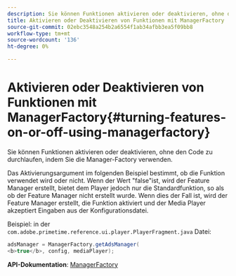 ```yaml
---
description: Sie können Funktionen aktivieren oder deaktivieren, ohne den Code zu durchlaufen, indem Sie die Manager-Factory verwenden.
title: Aktivieren oder Deaktivieren von Funktionen mit ManagerFactory
source-git-commit: 02ebc3548a254b2a6554f1ab34afbb3ea5f09bb8
workflow-type: tm+mt
source-wordcount: '136'
ht-degree: 0%

---
```


# Aktivieren oder Deaktivieren von Funktionen mit ManagerFactory{#turning-features-on-or-off-using-managerfactory}

Sie können Funktionen aktivieren oder deaktivieren, ohne den Code zu durchlaufen, indem Sie die Manager-Factory verwenden.

Das Aktivierungsargument im folgenden Beispiel bestimmt, ob die Funktion verwendet wird oder nicht. Wenn der Wert &quot;false&quot;ist, wird der Feature Manager erstellt, bietet dem Player jedoch nur die Standardfunktion, so als ob der Feature Manager nicht erstellt wurde. Wenn dies der Fall ist, wird der Feature Manager erstellt, die Funktion aktiviert und der Media Player akzeptiert Eingaben aus der Konfigurationsdatei.

Beispiel: in der `com.adobe.primetime.reference.ui.player.PlayerFragment.java` Datei:

```java
adsManager = ManagerFactory.getAdsManager( 
<b>true</b>, config, mediaPlayer);
```

**API-Dokumentation**: [ManagerFactory](https://help.adobe.com/en_US/primetime/api/reference_implementation/android/javadoc/com/adobe/primetime/reference/manager/ManagerFactory.html)
